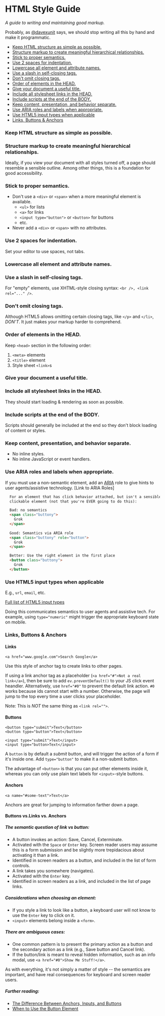 # HTML Style Guide

_A guide to writing and maintaining good markup._

Probably, as [@davexunit](https://github.com/davexunit) says, we should stop writing all this by hand and make it programmatic. 


<!-- MarkdownTOC depth=3 -->

- [Keep HTML structure as simple as possible.](#keep-html-structure-as-simple-as-possible)
- [Structure markup to create meaningful hierarchical relationships.](#structure-markup-to-create-meaningful-hierarchical-relationships)
- [Stick to proper semantics.](#stick-to-proper-semantics)
- [Use 2 spaces for indentation.](#use-2-spaces-for-indentation)
- [Lowercase all element and attribute names.](#lowercase-all-element-and-attribute-names)
- [Use a slash in self-closing tags.](#use-a-slash-in-self-closing-tags)
- [Don't omit closing tags.](#dont-omit-closing-tags)
- [Order of elements in the HEAD.](#order-of-elements-in-the-head)
- [Give your document a useful title.](#give-your-document-a-useful-title)
- [Include all stylesheet links in the HEAD.](#include-all-stylesheet-links-in-the-head)
- [Include scripts at the end of the BODY.](#include-scripts-at-the-end-of-the-body)
- [Keep content, presentation, and behavior separate.](#keep-content-presentation-and-behavior-separate)
- [Use ARIA roles and labels when appropriate.](#use-aria-roles-and-labels-when-appropriate)
- [Use HTML5 input types when applicable](#use-html5-input-types-when-applicable)
- [Links, Buttons & Anchors](#links-buttons--anchors)

<!-- /MarkdownTOC -->




<a name="keep-html-structure-as-simple-as-possible"></a>
### Keep HTML structure as simple as possible.


<a name="structure-markup-to-create-meaningful-hierarchical-relationships"></a>
### Structure markup to create meaningful hierarchical relationships.

Ideally, if you view your document with all styles turned off, a page should resemble a sensible outline. Among other things, this is a foundation for good accessibility.


<a name="stick-to-proper-semantics"></a>
### Stick to proper semantics.

* Don't use a `<div>` or `<span>` when a more meaningful element is available.
  * `<ul>` for lists
  * `<a>` for links
  * `<input type="button">` or `<button>` for buttons
  * etc.
* Never add a `<div>` or `<span>` with no attributes.


<a name="use-2-spaces-for-indentation"></a>
### Use 2 spaces for indentation.

Set your editor to use spaces, not tabs.


<a name="lowercase-all-element-and-attribute-names"></a>
### Lowercase all element and attribute names.


<a name="use-a-slash-in-self-closing-tags"></a>
### Use a slash in self-closing tags.

For "empty" elements, use XHTML-style closing syntax: `<br />, <link rel="..." />`.


<a name="dont-omit-closing-tags"></a>
### Don't omit closing tags.

Although HTML5 allows omitting certain closing tags, like `</p>` and `</li>`, *DON'T*. It just makes your markup harder to comprehend.


<a name="order-of-elements-in-the-head"></a>
### Order of elements in the HEAD.

Keep `<head>` section in the following order:

1. `<meta>` elements
2. `<title>` element
3. Style sheet `<link>`s


<a name="give-your-document-a-useful-title"></a>
### Give your document a useful title.

<a name="include-all-stylesheet-links-in-the-head"></a>
### Include all stylesheet links in the HEAD.

They should start loading & rendering as soon as possible.


<a name="include-scripts-at-the-end-of-the-body"></a>
### Include scripts at the end of the BODY.

Scripts should generally be included at the end so they don't block loading of content or styles.


<a name="keep-content-presentation-and-behavior-separate"></a>
### Keep content, presentation, and behavior separate.

* No inline styles.
* No inline JavaScript or event handlers.


<a name="use-aria-roles-and-labels-when-appropriate"></a>
### Use ARIA roles and labels when appropriate.

If you must use a non-semantic element, add an [ARIA](http://www.w3.org/TR/wai-aria/ "Accessible Rich Internet Applications") role to give hints to user agents/assistive technology. [Link to ARIA Roles]

```html
  For an element that has click behavior attached, but isn't a sensible
  clickable element (not that you're EVER going to do this): 

  Bad: no semantics
  <span class="buttony">
    Grok
  </span>
  
  Good: Semantics via ARIA role
  <span class="buttony" role="button">
    Grok
  </span>

  Better: Use the right element in the first place
  <button class="buttony">
    Grok
  </button>
```


<a name="use-html5-input-types-when-applicable"></a>
### Use HTML5 input types when applicable 

E.g., `url`, `email`, etc.

[Full list of HTML5 input types](https://developer.mozilla.org/en-US/docs/Web/HTML/Element/input#attr-type)

Doing this communicates semantics to user agents and assistive tech. For example, using `type="numeric"` might trigger the appropriate keyboard state on mobile.

<a name="links-buttons--anchors"></a>
### Links, Buttons & Anchors
#### Links
```
<a href="www.google.com">Search Google</a>
```

Use this style of anchor tag to create links to other pages.

If using a link anchor tag as a placeholder (`<a href="#">Not a real link</a>`), then be sure to add `ev.preventDefault()` to your JS click event heandler. Alternatively, use `href="#0"` to prevent the default link action. `#0` works because ids cannot start with a number. Otherwise, the page will jump to the top every time a user clicks your placeholder.

Note: This is *NOT* the same thing as `<link rel="">`.

#### Buttons
```
<button type="submit">Text</button>
<button type="button">Text</button>

<input type="submit">Text</input>
<input type="button>Text</input>
```

A `button` is by default a *submit* button, and will trigger the action of a form if it's inside one. Add `type="button"` to make it a non-submit button.

The advantage of `<button>` is that you can put other elements inside it, whereas you can only use plain text labels for `<input>`-style buttons.

#### Anchors
```
<a name="#some-text">Text</a>
```

Anchors are great for jumping to information farther down a page. 

#### Buttons vs.Links vs. Anchors
##### The semantic question of link vs button:
 * A button invokes an action: Save, Cancel, Exterminate.
  * Activated with the `Space` or `Enter` key. Screen reader users may assume this is a form submission and be slightly more trepidacious about activating it than a link.
  * Identified in screen readers as a button, and included in the list of form controls.
 * A link takes you somewhere (navigates).
  * Activated with the `Enter` key.
  * Identified in screen readers as a link, and included in the list of page links.

##### Considerations when choosing an element:
 * If you style a link to look like a button, a keyboard user will not know to use the `Enter` key to click on it.
 * `<input>` elements belong inside a `<form>`.

##### There _are_ ambiguous cases:
* One common pattern is to present the primary action as a button and the secondary action as a link (e.g., Save button and Cancel link). 
* If the button/link is meant to reveal hidden information, such as an info modal, use `<a href="#0">Show Me Stuff!</a>`.

As with everything, it's not simply a matter of style -- the semantics are important, and have real consequences for keyboard and screen reader users.

##### Further reading:
- [The Difference Between Anchors, Inputs, and Buttons](https://davidwalsh.name/html5-buttons)
- [When to Use the Button Element](https://css-tricks.com/use-button-element/)
